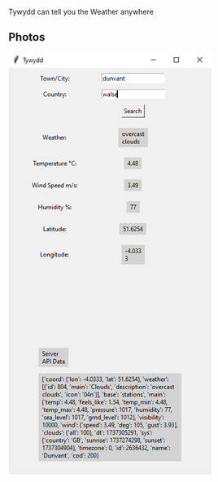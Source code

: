 Tywydd can tell you the Weather anywhere
## Photos
![alt text](https://raw.githubusercontent.com/Dunvantkai/Tywydd/refs/heads/main/pic/Capture.PNG)

